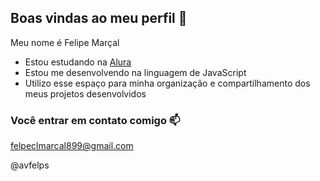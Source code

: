 ## Boas vindas ao meu perfil 👋

Meu nome é Felipe Marçal

- Estou estudando na [Alura](https://www.alura.com.br)
- Estou me desenvolvendo na linguagem de JavaScript
- Utilizo esse espaço para minha organização e compartilhamento dos meus projetos desenvolvidos

### Você entrar em contato comigo 📫

felpeclmarcal899@gmail.com

@avfelps
